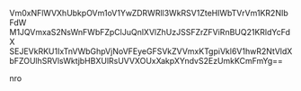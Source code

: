 Vm0xNFlWVXhUbkpOVm1oV1YwZDRWRll3WkRSV1ZteHlWbTVrVm1KR2NIbFdW
M1JQVmxaS2NsWnFWbFZpClJuQnlXVlZhUzJSSFZrZFViRnBUQ21KRldYcFdX
SEJEVkRKU1IxTnVWbGhpVjNoVFEyeGFSVkZVVmxKTgpiVkl6V1hwR2NtVldX
bFZOUlhSRVlsWktjbHBXUlRsUVVXOUxXakpXYndvS2EzUmkKCmFmYg==

nro